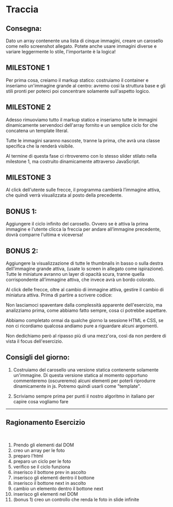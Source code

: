 # Traccia

## Consegna:

Dato un array contenente una lista di cinque immagini, creare un carosello come
nello screenshot allegato. Potete anche usare immagini diverse e variare
leggermente lo stile, l'importante è la logica!

## MILESTONE 1

Per prima cosa, creiamo il markup statico: costruiamo il container e inseriamo
un'immagine grande al centro: avremo così la struttura base e gli stili pronti
per poterci poi concentrare solamente sull'aspetto logico.

## MILESTONE 2

Adesso rimuoviamo tutto il markup statico e inseriamo tutte le immagini
dinamicamente servendoci dell'array fornito e un semplice ciclo for che
concatena un template literal.

Tutte le immagini saranno nascoste, tranne la prima, che avrà una classe
specifica che la renderà visibile.

Al termine di questa fase ci ritroveremo con lo stesso slider stilato nella
milestone 1, ma costruito dinamicamente attraverso JavaScript.

## MILESTONE 3

Al click dell'utente sulle frecce, il programma cambierà l’immagine attiva, che
quindi verrà visualizzata al posto della precedente.

## BONUS 1:

Aggiungere il ciclo infinito del carosello. Ovvero se è attiva la prima immagine
e l'utente clicca la freccia per andare all’immagine precedente, dovrà comparre
l'ultima e viceversa!

## BONUS 2:

Aggiungere la visualizzazione di tutte le thumbnails in basso o sulla destra
dell’immagine grande attiva, (usate lo screen in allegato come ispirazione).
Tutte le miniature avranno un layer di opacità scura, tranne quella
corrispondente all’immagine attiva, che invece avrà un bordo colorato.

Al click delle frecce, oltre al cambio di immagine attiva, gestire il cambio di
miniatura attiva. Prima di partire a scrivere codice:

Non lasciamoci spaventare dalla complessità apparente dell'esercizio, ma
analizziamo prima, come abbiamo fatto sempre, cosa ci potrebbe aspettare.

Abbiamo completato ormai da qualche giorno la sessione HTML e CSS, se non ci
ricordiamo qualcosa andiamo pure a riguardare alcuni argomenti.

Non dedichiamo però al ripasso più di una mezz'ora, così da non perdere di vista
il focus dell'esercizio.

## Consigli del giorno:

1. Costruiamo del carosello una versione statica contenente solamente
   un'immagine. Di questa versione statica al momento opportuno commenteremo
   (oscureremo) alcuni elementi per poterli riprodurre dinamicamente in js.
   Potremo quindi usarli come "template".

2. Scriviamo sempre prima per punti il nostro algoritmo in italiano per capire
cosa vogliamo fare
<hr>

## Ragionamento Esercizio

<br>

1. Prendo gli elementi dal DOM
1. creo un array per le foto
1. preparo l'html
1. preparo un ciclo per le foto
1. verifico se il ciclo funziona
1. inserisco il bottone prev in ascolto
1. inserisco gli elementi dentro il bottone
1. inserisco il bottone next in ascolto
1. cambio un elemento dentro il bottone next
1. inserisco gli elementi nel DOM
1. (bonus 1) creo un controllo che renda le foto in slide infinite
